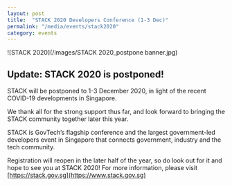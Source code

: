 ```yaml
---
layout: post
title:  "STACK 2020 Developers Conference (1-3 Dec)"
permalink: "/media/events/stack2020"
category: events
---
```


![STACK 2020](/images/STACK 2020_postpone banner.jpg)
 
## Update: STACK 2020 is postponed! ##

STACK will be postponed to 1-3 December 2020, in light of the recent COVID-19 developments in Singapore.

We thank all for the strong support thus far, and look forward to bringing the STACK community together later this year.

STACK is GovTech’s flagship conference and the largest government-led developers event in Singapore that connects government, industry and the tech community.

Registration will reopen in the later half of the year, so do look out for it and hope to see you at STACK 2020! For more information, please visit [https://stack.gov.sg](https://www.stack.gov.sg)
